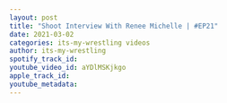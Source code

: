 ```yaml
---
layout: post
title: "Shoot Interview With Renee Michelle | #EP21"
date: 2021-03-02
categories: its-my-wrestling videos
author: its-my-wrestling
spotify_track_id: 
youtube_video_id: aYDlMSKjkgo
apple_track_id: 
youtube_metadata: 
---
```


